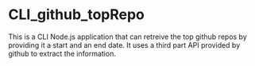 # CLI_github_topRepo
This is a CLI Node.js application that can retreive the top github repos by providing it a start and an end date. It uses a third part API provided by github to extract the information.

